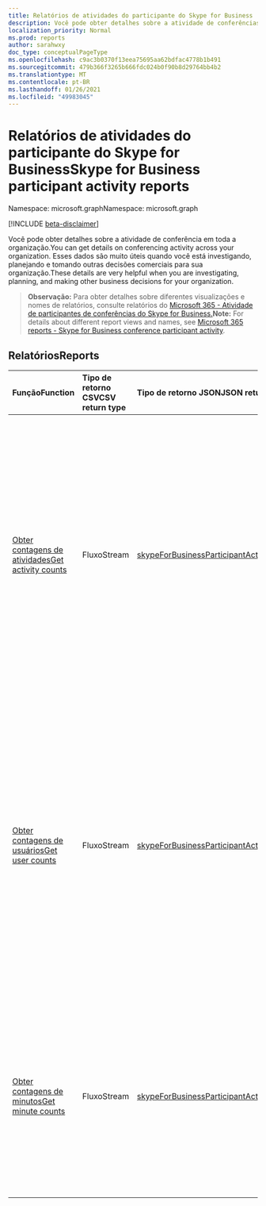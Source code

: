 ```yaml
---
title: Relatórios de atividades do participante do Skype for Business
description: Você pode obter detalhes sobre a atividade de conferências em toda a organização. Esses dados são muito úteis quando você está investigando, planejando e tomando outras decisões comerciais para sua organização.
localization_priority: Normal
ms.prod: reports
author: sarahwxy
doc_type: conceptualPageType
ms.openlocfilehash: c9ac3b0370f13eea75695aa62bdfac4778b1b491
ms.sourcegitcommit: 479b366f3265b666fdc024b0f90b8d29764bb4b2
ms.translationtype: MT
ms.contentlocale: pt-BR
ms.lasthandoff: 01/26/2021
ms.locfileid: "49983045"
---
```

# <a name="skype-for-business-participant-activity-reports"></a><span data-ttu-id="9a766-104">Relatórios de atividades do participante do Skype for Business</span><span class="sxs-lookup"><span data-stu-id="9a766-104">Skype for Business participant activity reports</span></span>

<span data-ttu-id="9a766-105">Namespace: microsoft.graph</span><span class="sxs-lookup"><span data-stu-id="9a766-105">Namespace: microsoft.graph</span></span>

[!INCLUDE [beta-disclaimer](../../includes/beta-disclaimer.md)]

<span data-ttu-id="9a766-106">Você pode obter detalhes sobre a atividade de conferência em toda a organização.</span><span class="sxs-lookup"><span data-stu-id="9a766-106">You can get details on conferencing activity across your organization.</span></span> <span data-ttu-id="9a766-107">Esses dados são muito úteis quando você está investigando, planejando e tomando outras decisões comerciais para sua organização.</span><span class="sxs-lookup"><span data-stu-id="9a766-107">These details are very helpful when you are investigating, planning, and making other business decisions for your organization.</span></span>

> <span data-ttu-id="9a766-108">**Observação:** Para obter detalhes sobre diferentes visualizações e nomes de relatórios, consulte relatórios do [Microsoft 365 - Atividade de participantes de conferências do Skype for Business.](https://support.office.com/client/Skype-for-Business-Online-conference-participant-activity-c3c89995-65dd-4715-9e38-bb244c742c6b)</span><span class="sxs-lookup"><span data-stu-id="9a766-108">**Note:** For details about different report views and names, see [Microsoft 365 reports - Skype for Business conference participant activity](https://support.office.com/client/Skype-for-Business-Online-conference-participant-activity-c3c89995-65dd-4715-9e38-bb244c742c6b).</span></span>

## <a name="reports"></a><span data-ttu-id="9a766-109">Relatórios</span><span class="sxs-lookup"><span data-stu-id="9a766-109">Reports</span></span>

| <span data-ttu-id="9a766-110">Função</span><span class="sxs-lookup"><span data-stu-id="9a766-110">Function</span></span>                                 | <span data-ttu-id="9a766-111">Tipo de retorno CSV</span><span class="sxs-lookup"><span data-stu-id="9a766-111">CSV return type</span></span> | <span data-ttu-id="9a766-112">Tipo de retorno JSON</span><span class="sxs-lookup"><span data-stu-id="9a766-112">JSON return type</span></span>                         | <span data-ttu-id="9a766-113">Descrição</span><span class="sxs-lookup"><span data-stu-id="9a766-113">Description</span></span>                              |
| :--------------------------------------- | :-------------- | :--------------------------------------- | ---------------------------------------- |
| [<span data-ttu-id="9a766-114">Obter contagens de atividades</span><span class="sxs-lookup"><span data-stu-id="9a766-114">Get activity counts</span></span>](../api/reportroot-getskypeforbusinessparticipantactivitycounts.md) | <span data-ttu-id="9a766-115">Fluxo</span><span class="sxs-lookup"><span data-stu-id="9a766-115">Stream</span></span>          | [<span data-ttu-id="9a766-116">skypeForBusinessParticipantActivityCounts</span><span class="sxs-lookup"><span data-stu-id="9a766-116">skypeForBusinessParticipantActivityCounts</span></span>](../resources/skypeforbusinessparticipantactivitycounts.md) | <span data-ttu-id="9a766-117">Obtenha tendências de uso do número e o tipo de sessões de conferência das quais os usuários de sua organização participaram.</span><span class="sxs-lookup"><span data-stu-id="9a766-117">Get usage trends on the number and type of conference sessions that users from your organization participated in.</span></span> <span data-ttu-id="9a766-118">Tipos de sessões de conferência incluem mensagens instantâneas, áudio/vídeo, compartilhamento de aplicativos, web e dial-in/out por terceiros.</span><span class="sxs-lookup"><span data-stu-id="9a766-118">Types of conference sessions include IM, audio/video, application sharing, web, and dial-in/out - 3rd party.</span></span> |
| [<span data-ttu-id="9a766-119">Obter contagens de usuários</span><span class="sxs-lookup"><span data-stu-id="9a766-119">Get user counts</span></span>](../api/reportroot-getskypeforbusinessparticipantactivityusercounts.md) | <span data-ttu-id="9a766-120">Fluxo</span><span class="sxs-lookup"><span data-stu-id="9a766-120">Stream</span></span>          | [<span data-ttu-id="9a766-121">skypeForBusinessParticipantActivityUserCounts</span><span class="sxs-lookup"><span data-stu-id="9a766-121">skypeForBusinessParticipantActivityUserCounts</span></span>](../resources/skypeforbusinessparticipantactivityusercounts.md) | <span data-ttu-id="9a766-122">Obtenha tendências de uso do número de usuários únicos e o tipo de sessões de conferência das quais os usuários de sua organização participaram.</span><span class="sxs-lookup"><span data-stu-id="9a766-122">Get usage trends on the number of unique users and type of conference sessions that users from your organization participated in.</span></span> <span data-ttu-id="9a766-123">Tipos de sessões de conferência incluem mensagens instantâneas, áudio/vídeo, compartilhamento de aplicativos, web e dial-in/out por terceiros.</span><span class="sxs-lookup"><span data-stu-id="9a766-123">Types of conference sessions include IM, audio/video, application sharing, web, and dial-in/out - 3rd party.</span></span> |
| [<span data-ttu-id="9a766-124">Obter contagens de minutos</span><span class="sxs-lookup"><span data-stu-id="9a766-124">Get minute counts</span></span>](../api/reportroot-getskypeforbusinessparticipantactivityminutecounts.md) | <span data-ttu-id="9a766-125">Fluxo</span><span class="sxs-lookup"><span data-stu-id="9a766-125">Stream</span></span>          | [<span data-ttu-id="9a766-126">skypeForBusinessParticipantActivityMinuteCounts</span><span class="sxs-lookup"><span data-stu-id="9a766-126">skypeForBusinessParticipantActivityMinuteCounts</span></span>](../resources/skypeforbusinessparticipantactivityminutecounts.md) | <span data-ttu-id="9a766-127">Obtenha as tendências de uso da duração em minutos e o tipo de sessões de conferência das quais os usuários de sua organização participaram.</span><span class="sxs-lookup"><span data-stu-id="9a766-127">Get usage trends on the length in minutes and type of conference sessions that users from your organization participated in.</span></span> <span data-ttu-id="9a766-128">Tipos de sessões de conferência incluem áudio/vídeo.</span><span class="sxs-lookup"><span data-stu-id="9a766-128">Types of conference sessions include audio/video.</span></span> |


